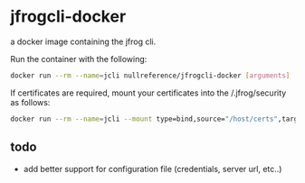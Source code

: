 # jfrogcli-docker
a docker image containing the jfrog cli.

Run the container with the following:

```bash
docker run --rm --name=jcli nullreference/jfrogcli-docker [arguments]
```

If certificates are required, mount your certificates into the /.jfrog/security as follows:

```bash
docker run --rm --name=jcli --mount type=bind,source="/host/certs",target=/.jfrog/security nullreference/jfrogcli-docker [arguments]
```

## todo

* add better support for configuration file (credentials, server url, etc..)
